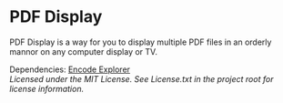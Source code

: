 # PDF Display
PDF Display is a way for you to display multiple PDF files in an orderly mannor on any computer display or TV.

Dependencies: [Encode Explorer](https://github.com/GHsun/encode-explorer/tree/Rename-File/Dir) <br />
*Licensed under the MIT License. See License.txt in the project root for license information.*
